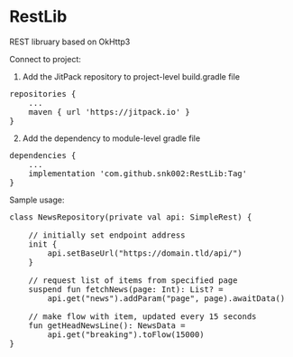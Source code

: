 # RestLib
REST libruary based on OkHttp3

Connect to project:
1. Add the JitPack repository to project-level build.gradle file
<pre>
repositories {
	...
	maven { url 'https://jitpack.io' }
}
</pre>
2. Add the dependency to module-level gradle file
<pre>
dependencies {
	...
	implementation 'com.github.snk002:RestLib:Tag'
}
</pre>
Sample usage:
<pre>
class NewsRepository(private val api: SimpleRest) {

	// initially set endpoint address
	init {
		api.setBaseUrl("https://domain.tld/api/")
	}
  
	// request list of items from specified page
	suspend fun fetchNews(page: Int): List<NewsData>? =
		api.get("news").addParam("page", page).awaitData()
    
	// make flow with item, updated every 15 seconds
	fun getHeadNewsLine(): NewsData =
		api.get("breaking").toFlow(15000)
}
</pre>
